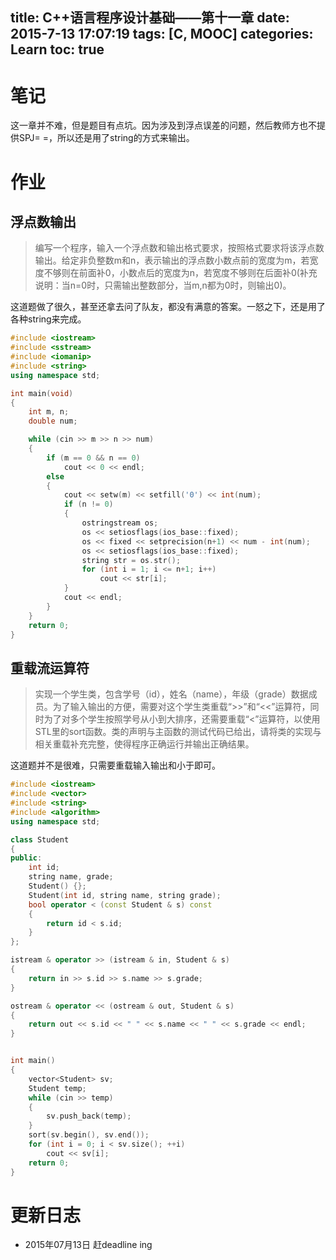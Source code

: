 title: C++语言程序设计基础——第十一章
date: 2015-7-13 17:07:19
tags: [C, MOOC]
categories: Learn
toc: true
---
# 笔记
这一章并不难，但是题目有点坑。因为涉及到浮点误差的问题，然后教师方也不提供SPJ= =，所以还是用了string的方式来输出。

# 作业
## 浮点数输出
> 编写一个程序，输入一个浮点数和输出格式要求，按照格式要求将该浮点数输出。给定非负整数m和n，表示输出的浮点数小数点前的宽度为m，若宽度不够则在前面补0，小数点后的宽度为n，若宽度不够则在后面补0(补充说明：当n=0时，只需输出整数部分，当m,n都为0时，则输出0)。

这道题做了很久，甚至还拿去问了队友，都没有满意的答案。一怒之下，还是用了各种string来完成。

```cpp
#include <iostream>
#include <sstream>
#include <iomanip>
#include <string>
using namespace std;

int main(void)
{
    int m, n;
    double num;

    while (cin >> m >> n >> num)
    {
        if (m == 0 && n == 0)
            cout << 0 << endl;
        else
        {
            cout << setw(m) << setfill('0') << int(num);
            if (n != 0)
            {
                ostringstream os;
                os << setiosflags(ios_base::fixed);
                os << fixed << setprecision(n+1) << num - int(num);
                os << setiosflags(ios_base::fixed);
                string str = os.str();
                for (int i = 1; i <= n+1; i++)
                    cout << str[i];
            }
            cout << endl;
        }
    }
    return 0;
}
```

## 重载流运算符
> 实现一个学生类，包含学号（id），姓名（name），年级（grade）数据成员。为了输入输出的方便，需要对这个学生类重载“>>”和“<<”运算符，同时为了对多个学生按照学号从小到大排序，还需要重载“<”运算符，以使用STL里的sort函数。类的声明与主函数的测试代码已给出，请将类的实现与相关重载补充完整，使得程序正确运行并输出正确结果。

这道题并不是很难，只需要重载输入输出和小于即可。

```cpp
#include <iostream>
#include <vector>
#include <string>
#include <algorithm>
using namespace std;

class Student
{
public:
    int id;
    string name, grade;
    Student() {};
    Student(int id, string name, string grade);
    bool operator < (const Student & s) const
    {
        return id < s.id;
    }
};

istream & operator >> (istream & in, Student & s)
{
    return in >> s.id >> s.name >> s.grade;
}

ostream & operator << (ostream & out, Student & s)
{
    return out << s.id << " " << s.name << " " << s.grade << endl;
}


int main()
{
    vector<Student> sv;
    Student temp;
    while (cin >> temp)
    {
        sv.push_back(temp);
    }
    sort(sv.begin(), sv.end());
    for (int i = 0; i < sv.size(); ++i)
        cout << sv[i];
    return 0;
}
```

# 更新日志
- 2015年07月13日 赶deadline ing